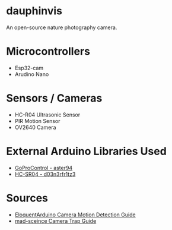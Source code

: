 # dauphinvis
An open-source nature photography camera.

# Microcontrollers
+ Esp32-cam
+ Arudino Nano

# Sensors / Cameras
+ HC-R04 Ultrasonic Sensor
+ PIR Motion Sensor
+ OV2640 Camera

# External Arduino Libraries Used
+ [GoProControl - aster94](https://github.com/aster94/GoProControl)
+ [HC-SR04 - d03n3rfr1tz3](https://github.com/d03n3rfr1tz3/HC-SR04)

# Sources
+ [EloquentArduino Camera Motion Detection Guide](https://github.com/eloquentarduino/EloquentArduino/tree/master/examples/ESP32CameraNaiveMotionDetection)
+ [mad-sceince Camera Trap Guide](https://mad-science.wonderhowto.com/how-to/wildlife-photography-with-diy-motion-triggered-camera-0134792/)
